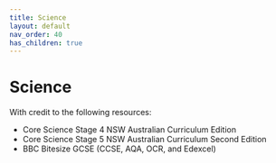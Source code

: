 ```yaml
---
title: Science
layout: default
nav_order: 40
has_children: true
---
```


# Science

With credit to the following resources:

* Core Science Stage 4 NSW Australian Curriculum Edition 
* Core Science Stage 5 NSW Australian Curriculum Second Edition
* BBC Bitesize GCSE (CCSE, AQA, OCR, and Edexcel)





